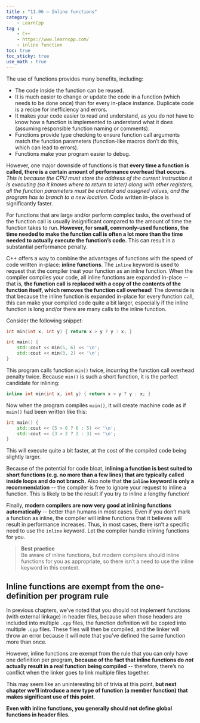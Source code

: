 ```yaml
---
title : "11.06 — Inline functions"
category :
    - LearnCpp
tag : 
    - C++
    - https://www.learncpp.com/
    - inline function
toc: true  
toc_sticky: true 
use_math : true
---
```



The use of functions provides many benefits, including:

- The code inside the function can be reused.
- It is much easier to change or update the code in a function (which needs to be done once) than for every in-place instance. Duplicate code is a recipe for inefficiency and errors.
- It makes your code easier to read and understand, as you do not have to know how a function is implemented to understand what it does (assuming responsible function naming or comments).
- Functions provide type checking to ensure function call arguments match the function parameters (function-like macros don’t do this, which can lead to errors).
- Functions make your program easier to debug.

However, one major downside of functions is that **every time a function is called, there is a certain amount of performance overhead that occurs**. *This is because the CPU must store the address of the current instruction it is executing (so it knows where to return to later) along with other registers, all the function parameters must be created and assigned values, and the program has to branch to a new location.* Code written in-place is significantly faster.

For functions that are large and/or perform complex tasks, the overhead of the function call is usually insignificant compared to the amount of time the function takes to run. **However, for small, commonly-used functions, the time needed to make the function call is often a lot more than the time needed to actually execute the function’s code.** This can result in a substantial performance penalty.

C++ offers a way to combine the advantages of functions with the speed of code written in-place: **inline functions**. The `inline` keyword is used to request that the compiler treat your function as an inline function. When the compiler compiles your code, all inline functions are expanded in-place -- that is, **the function call is replaced with a copy of the contents of the function itself, which removes the function call overhead**! The downside is that because the inline function is expanded in-place for every function call, this can make your compiled code quite a bit larger, especially if the inline function is long and/or there are many calls to the inline function.

Consider the following snippet:

```c++
int min(int x, int y) { return x > y ? y : x; }

int main() {
    std::cout << min(5, 6) << '\n';
    std::cout << min(3, 2) << '\n';
}
```

This program calls function `min()` twice, incurring the function call overhead penalty twice. Because `min()` is such a short function, it is the perfect candidate for inlining:

```c++
inline int min(int x, int y) { return x > y ? y : x; }
```

Now when the program compiles `main()`, it will create machine code as if `main()` had been written like this:

```c++
int main() {
    std::cout << (5 > 6 ? 6 : 5) << '\n';
    std::cout << (3 > 2 ? 2 : 3) << '\n';
}
```

This will execute quite a bit faster, at the cost of the compiled code being slightly larger.

Because of the potential for code bloat, **inlining a function is best suited to short functions (e.g. no more than a few lines) that are typically called inside loops and do not branch.** Also note that **the `inline` keyword is only a recommendation** -- the compiler is free to ignore your request to inline a function. This is likely to be the result if you try to inline a lengthy function!

Finally, **modern compilers are now very good at inlining functions automatically** -- better than humans in most cases. Even if you don’t mark a function as inline, the compiler will inline functions that it believes will result in performance increases. Thus, in most cases, there isn’t a specific need to use the `inline` keyword. Let the compiler handle inlining functions for you.

>**Best practice**  
Be aware of inline functions, but modern compilers should inline functions for you as appropriate, so there isn’t a need to use the inline keyword in this context.


## Inline functions are exempt from the one-definition per program rule

In previous chapters, we’ve noted that you should not implement functions (with external linkage) in header files, because when those headers are included into multiple `.cpp` files, the function definition will be copied into multiple `.cpp` files. These files will then be compiled, and the linker will throw an error because it will note that you’ve defined the same function more than once.

However, inline functions are exempt from the rule that you can only have one definition per program, **because of the fact that inline functions do *not* actually result in a real function being compiled** -- therefore, there’s no conflict when the linker goes to link multiple files together.

This may seem like an uninteresting bit of trivia at this point, **but next chapter we’ll introduce a new type of function (a member function) that makes significant use of this point**.

**Even with inline functions, you generally should not define global functions in header files.**